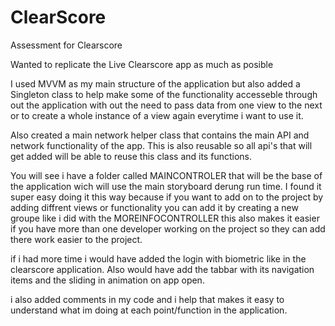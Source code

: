 # ClearScore
Assessment for Clearscore

Wanted to replicate the Live Clearscore app as much as posible 

I used MVVM as my main structure of the application but also added a Singleton class to help make some of the functionality accesseble through out the application with out the need to pass data from one view to the next or to create a whole instance of a view again everytime i want to use it.

Also created a main network helper class that contains the main API and network functionality of the app. This is also reusable so all api's that will get added will be able to reuse this class and its functions.

You will see i have a folder called MAINCONTROLER that will be the base of the application wich will use the main storyboard derung run time. I found it super easy doing it this way because if you want to add on to the project by adding diffrent views or functionality you can add it by creating a new groupe like i did with the MOREINFOCONTROLLER this also makes it easier if you have more than one developer working on the project so they can add there work easier to the project.

if i had more time i would have added the login with biometric like in the clearscore application. Also would have add the tabbar with its navigation items and the sliding in animation on app open.

i also added comments in my code and i help that makes it easy to understand what im doing at each point/function in the application.
